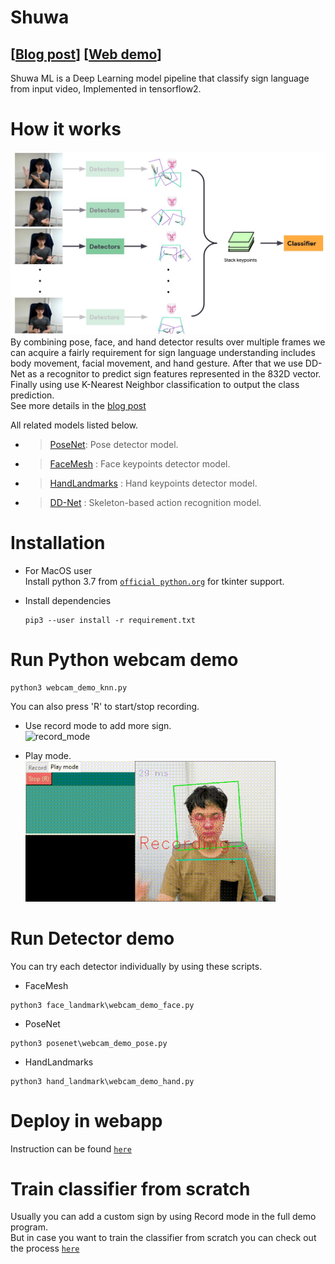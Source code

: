 # Shuwa

## [[Blog post]()] [[Web demo](https://bitstudio.github.io/web_demo/public)]

Shuwa ML is a Deep Learning model pipeline that classify sign language from input video, Implemented in tensorflow2.

# How it works

![](assets/overview.jpg)  
By combining pose, face, and hand detector results over multiple frames we can acquire a fairly requirement for sign language understanding includes body movement, facial movement, and hand gesture. After that we use DD-Net as a recognitor to predict sign features represented in the 832D vector. Finally using use K-Nearest Neighbor classification to output the class prediction.  
See more details in the [blog post]()

All related models listed below.

- > [PoseNet](https://github.com/tensorflow/tfjs-models/tree/master/posenet): Pose detector model.
- > [FaceMesh](https://google.github.io/mediapipe/solutions/face_mesh) : Face keypoints detector model.
- > [HandLandmarks](https://google.github.io/mediapipe/solutions/hands) : Hand keypoints detector model.
- > [DD-Net](https://github.com/fandulu/DD-Net) : Skeleton-based action recognition model.

# Installation

- For MacOS user  
  Install python 3.7 from [`official python.org`](https://www.python.org/downloads/release/python-379/) for tkinter support.

- Install dependencies
  ```
  pip3 --user install -r requirement.txt
  ```

# Run Python webcam demo

```
python3 webcam_demo_knn.py
```

You can also press 'R' to start/stop recording.

- Use record mode to add more sign.  
  ![record_mode](assets/record_mode.gif)

- Play mode.  
  ![play_mode](assets/play_mode.gif)

# Run Detector demo

You can try each detector individually by using these scripts.

- FaceMesh

```
python3 face_landmark\webcam_demo_face.py
```

- PoseNet

```
python3 posenet\webcam_demo_pose.py
```

- HandLandmarks

```
python3 hand_landmark\webcam_demo_hand.py
```

# Deploy in webapp

Instruction can be found [`here`](/web_demo)

# Train classifier from scratch

Usually you can add a custom sign by using Record mode in the full demo program.  
But in case you want to train the classifier from scratch you can check out the process [`here`](/classifier)
